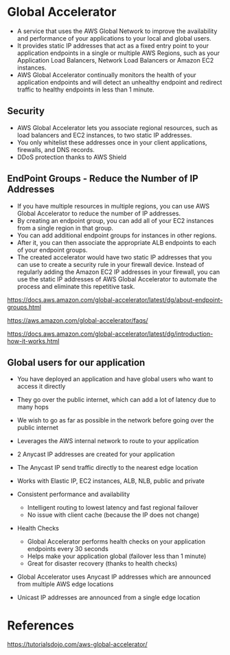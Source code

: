 # Global Accelerator

- A service that uses the AWS Global Network to improve the availability and performance of your applications to your local and global users. 
- It provides static IP addresses that act as a fixed entry point to your application endpoints in a single or multiple AWS Regions, such as your Application Load Balancers, Network Load Balancers or Amazon EC2 instances.
- AWS Global Accelerator continually monitors the health of your application endpoints and will detect an unhealthy endpoint and redirect traffic to healthy endpoints in less than 1 minute.


## Security

-  AWS Global Accelerator lets you associate regional resources, such as load balancers and EC2 instances, to two static IP addresses. 
- You only whitelist these addresses once in your client applications, firewalls, and DNS records.
- DDoS protection thanks to AWS Shield


## EndPoint Groups - Reduce the Number of IP Addresses

- If you have multiple resources in multiple regions, you can use AWS Global Accelerator to reduce the number of IP addresses. 
- By creating an endpoint group, you can add all of your EC2 instances from a single region in that group.
- You can add additional endpoint groups for instances in other regions. 
- After it, you can then associate the appropriate ALB endpoints to each of your endpoint groups. 
- The created accelerator would have two static IP addresses that you can use to create a security rule in your firewall device. Instead of regularly adding the Amazon EC2 IP addresses in your firewall, you can use the static IP addresses of AWS Global Accelerator to automate the process and eliminate this repetitive task.

https://docs.aws.amazon.com/global-accelerator/latest/dg/about-endpoint-groups.html

https://aws.amazon.com/global-accelerator/faqs/

https://docs.aws.amazon.com/global-accelerator/latest/dg/introduction-how-it-works.html



## Global users for our application

- You have deployed an application and have global users who want to access it directly
- They go over the public internet, which can add a lot of latency due to many hops
- We wish to go as far as possible in the network before going over the public internet

- Leverages the AWS internal network to route to your application
- 2 Anycast IP addresses are created for your application
- The Anycast IP send traffic directly to the nearest edge location

- Works with Elastic IP, EC2 instances, ALB, NLB, public and private
- Consistent performance and availability
    - Intelligent routing to lowest latency and fast regional failover
    - No issue with client cache (because the IP does not change)
- Health Checks
  - Global Accelerator performs health checks on your application endpoints every 30 seconds
  - Helps make your application global (failover less than 1 minute)
  - Great for disaster recovery (thanks to health checks)




- Global Accelerator uses Anycast IP addresses which are announced from multiple AWS edge locations
- Unicast IP addresses are announced from a single edge location


# References

https://tutorialsdojo.com/aws-global-accelerator/
